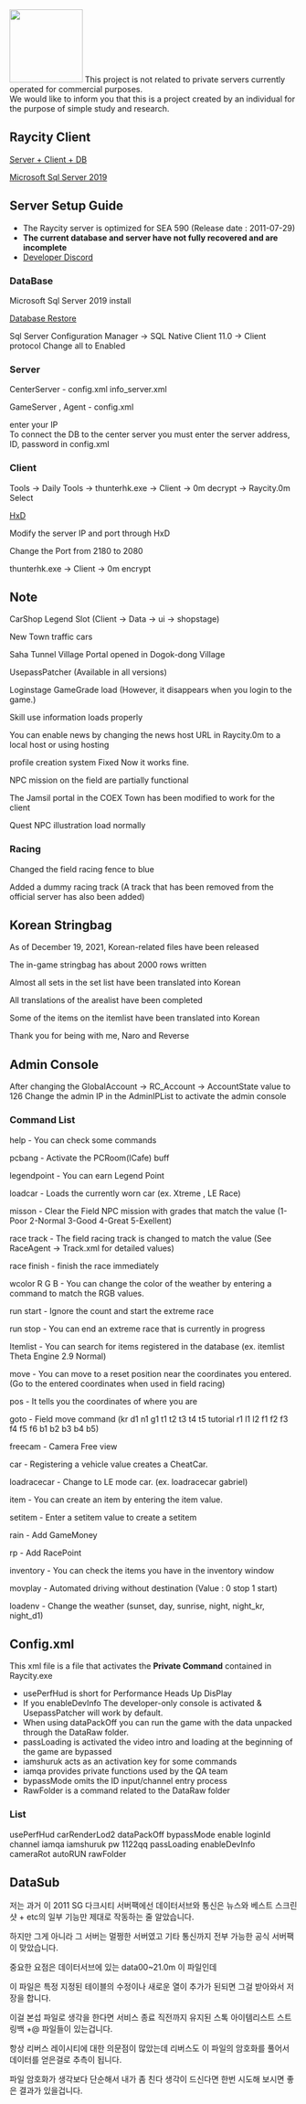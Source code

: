  <img src="https://raw.githubusercontent.com/imhatepython/Raycity/main/logo.png"  width="128" height="auto">
This project is not related to private servers currently operated for commercial purposes.</br>
We would like to inform you that this is a project created by an individual for the purpose of simple study and research.

## Raycity Client
[Server + Client + DB](https://drive.google.com/file/d/1FqvwlxtqDCkRy7KGYMwytcfSkeZxE_gc/view?usp=share_link)

[Microsoft Sql Server 2019](https://www.microsoft.com/ko-kr/sql-server/sql-server-downloads)

## Server Setup Guide
- The Raycity server is optimized for SEA 590 (Release date : 2011-07-29)
- **The current database and server have not fully recovered and are incomplete**
- [Developer Discord](https://discord.gg/DRBYQnpS5S) <!-- Discord Channel with pink princess and sick people  If you check this out. Run away from this game -->
### DataBase
Microsoft Sql Server 2019 install

[Database Restore](https://learn.microsoft.com/en-us/sql/relational-databases/backup-restore/restore-a-database-backup-using-ssms?view=sql-server-ver16)

Sql Server Configuration Manager ->  SQL Native Client 11.0 -> Client protocol Change all to Enabled

### Server
CenterServer - config.xml info_server.xml

GameServer , Agent - config.xml

enter your IP
</br>
To connect the DB to the center server you must enter the server address, ID, password in config.xml

### Client
Tools -> Daily Tools -> thunterhk.exe -> Client -> 0m decrypt -> Raycity.0m Select

[HxD](https://mh-nexus.de/en/downloads.php?product=HxD20)

Modify the server IP and port through HxD

Change the Port from 2180 to 2080

thunterhk.exe -> Client -> 0m encrypt

## Note
CarShop Legend Slot (Client -> Data -> ui -> shopstage)

New Town traffic cars

Saha Tunnel Village Portal opened in Dogok-dong Village

UsepassPatcher (Available in all versions)

Loginstage GameGrade load (However, it disappears when you login to the game.) 

Skill use information loads properly

You can enable news by changing the news host URL in Raycity.0m to a local host or using hosting

profile creation system Fixed Now it works fine. 

NPC mission on the field are partially functional

The Jamsil portal in the COEX Town has been modified to work for the client

Quest NPC illustration load normally

### Racing
Changed the field racing fence to blue

Added a dummy racing track (A track that has been removed from the official server has also been added)

## Korean Stringbag

As of December 19, 2021, Korean-related files have been released

The in-game stringbag has about 2000 rows written

Almost all sets in the set list have been translated into Korean

All translations of the arealist have been completed

Some of the items on the itemlist have been translated into Korean

Thank you for being with me, Naro and Reverse

## Admin Console
After changing the GlobalAccount -> RC_Account -> AccountState value to 126 Change the admin IP in the AdminIPList to activate the admin console

### Command List
help - You can check some commands

pcbang - Activate the PCRoom(ICafe) buff

legendpoint - You can earn Legend Point 

loadcar - Loads the currently worn car (ex. Xtreme , LE Race)

misson - Clear the Field NPC mission with grades that match the value (1-Poor 2-Normal 3-Good 4-Great 5-Exellent)

race track - The field racing track is changed to match the value (See RaceAgent -> Track.xml for detailed values)

race finish - finish the race immediately

wcolor R G B - You can change the color of the weather by entering a command to match the RGB values.

run start - Ignore the count and start the extreme race

run stop - You can end an extreme race that is currently in progress

Itemlist - You can search for items registered in the database (ex. itemlist Theta Engine 2.9 Normal)

move - You can move to a reset position near the coordinates you entered. (Go to the entered coordinates when used in field racing)

pos - It tells you the coordinates of where you are

goto - Field move command (kr d1 n1 g1 t1 t2 t3 t4 t5 tutorial r1 l1 l2 f1 f2 f3 f4 f5 f6 b1 b2 b3 b4 b5)

freecam - Camera Free view

car - Registering a vehicle value creates a CheatCar.

loadracecar - Change to LE mode car. (ex. loadracecar gabriel)

item - You can create an item by entering the item value.

setitem - Enter a setitem value to create a setitem

rain - Add GameMoney

rp - Add RacePoint

inventory - You can check the items you have in the inventory window

movplay - Automated driving without destination (Value : 0 stop 1 start)

loadenv - Change the weather (sunset, day, sunrise, night, night_kr, night_d1)

## Config.xml
This xml file is a file that activates the **Private Command** contained in Raycity.exe
</br>
- usePerfHud is short for Performance Heads Up DisPlay</br>
- If you enableDevInfo The developer-only console is activated & UsepassPatcher will work by default.</br>
- When using dataPackOff you can run the game with the data unpacked through the DataRaw folder.</br> 
- passLoading is activated the video intro and loading at the beginning of the game are bypassed</br>
- iamshuruk acts as an activation key for some commands</br>
- iamqa provides private functions used by the QA team</br>
- bypassMode omits the ID input/channel entry process</br>
- RawFolder is a command related to the DataRaw folder

### List
usePerfHud
carRenderLod2
dataPackOff
bypassMode enable loginId channel
iamqa
iamshuruk pw 1122qq
passLoading
enableDevInfo
cameraRot
autoRUN
rawFolder 

## DataSub
저는 과거 이 2011 SG 다크시티 서버팩에선 데이터서브와 통신은 뉴스와 베스트 스크린샷 + etc의 일부 기능만 제대로 작동하는 줄 알았습니다.

하지만 그게 아니라 그 서버는 멀쩡한 서버였고 기타 통신까지 전부 가능한 공식 서버팩이 맞았습니다.

중요한 요점은 데이터서브에 있는 data00~21.0m 이 파일인데

이 파일은 특정 지정된 테이블의 수정이나 새로운 열이 추가가 된되면 그걸 받아와서 저장을 합니다.

이걸 본섭 파일로 생각을 한다면 서비스 종료 직전까지 유지된 스톡 아이템리스트 스트링백 +@ 파일들이 있는겁니다.

항상 리버스 레이시티에 대한 의문점이 많았는데 리버스도 이 파일의 암호화를 풀어서 데이터를 얻은걸로 추측이 됩니다.

파일 암호화가 생각보다 단순해서 내가 좀 친다 생각이 드신다면 한번 시도해 보시면 좋은 결과가 있을겁니다.
